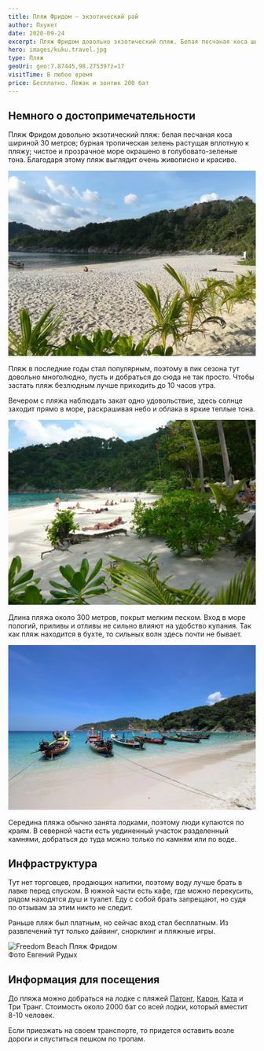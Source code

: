 ```yaml
---
title: Пляж Фридом — экзотический рай
author: Пхукет
date: 2020-09-24
excerpt: Пляж Фридом довольно экзотический пляж. Белая песчаная коса шириной 30 метров; бурная тропическая зелень растущая вплотную к пляжу; чистое и прозрачное море окрашено в голубовато-зеленые тона.
hero: images/kuku.travel.jpg
type: Пляж
geoUri: geo:7.87445,98.27539?z=17
visitTime: В любое время
price: Бесплатно. Лежак и зонтик 200 бат
---
```


## Немного о достопримечательности
Пляж Фридом довольно экзотический пляж: белая песчаная коса шириной 30 метров; бурная тропическая зелень растущая вплотную к пляжу; чистое и прозрачное море окрашено в голубовато-зеленые тона. Благодаря этому пляж выглядит очень живописно и красиво. 

![Freedom Beach Пляж Фридом](images/tourister.ru1.jpg "Источник tourister.ru")

Пляж в последние годы стал популярным, поэтому в пик сезона тут довольно многолюдно, пусть и добраться до сюда не так просто. Чтобы застать пляж безлюдным лучше приходить до 10 часов утра. 


Вечером с пляжа наблюдать закат одно удовольствие, здесь солнце заходит прямо в море, раскрашивая небо и облака в яркие теплые тона.

![Freedom Beach Пляж Фридом](images/tourister.ru.jpg "Источник tourister.ru")

Длина пляжа около 300 метров, покрыт мелким песком. Вход в море пологий, приливы и отливы не сильно влияют на удобство купания. Так как пляж находится в бухте, то сильных волн здесь почти не бывает.

![Freedom Beach Пляж Фридом](images/kuku.travel1.jpg "Источник kuku.travel")

Середина пляжа обычно занята лодками, поэтому люди купаются по краям. В северной части есть уединенный участок разделенный камнями, добраться до туда можно только по камням или по воде.

## Инфраструктура 
Тут нет торговцев, продающих напитки, поэтому воду лучше брать в лавке перед спуском. В южной части есть кафе, где можно перекусить, рядом находятся душ и туалет. Еду с собой брать запрещают, но судя по отзывам за этим никто не следит. 

Раньше пляж был платным, но сейчас вход стал бесплатным.
Из развлечений тут только дайвинг, снорклинг и пляжные игры.

<div class="block__large">
   <Image src="images/eugeneRudih.jpg" alt="Freedom Beach Пляж Фридом"/>
   <figcaption>Фото Евгений Рудых</figcaption>
</div>

## Информация для посещения
До пляжа можно добраться на лодке с пляжей [Патонг](https://we-travel.today/plyazh-patong/), [Карон](https://we-travel.today/plyazh-karon/), [Ката](https://we-travel.today/plyazh-kata/) и Три Транг. Стоимость около 2000 бат со всей лодки, который вместит 8-10 человек.

Если приезжать на своем транспорте, то придется оставить возле дороги и спуститься пешком по тропам.







